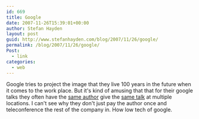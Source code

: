 ```yaml
---
id: 669
title: Google
date: 2007-11-26T15:39:01+00:00
author: Stefan Hayden
layout: post
guid: http://www.stefanhayden.com/blog/2007/11/26/google/
permalink: /blog/2007/11/26/google/
Post:
  - link
categories:
  - web
---
```

Google tries to project the image that they live 100 years in the future when it comes to the work place. But it's kind of amusing that that for their google talks they often have the <a href="https://www.youtube.com/watch?v=rLpxX9vqr5c">same author</a> give the <a href="https://www.youtube.com/watch?v=4ReoXpKsOB0">same talk</a> at multiple locations. I can't see why they don't just pay the author once and teleconference the rest of the company in. How low tech of google.